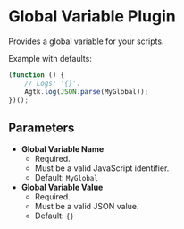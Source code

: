 # Global Variable Plugin

Provides a global variable for your scripts.

Example with defaults:

```javascript
(function () {
    // Logs: '{}'.
    Agtk.log(JSON.parse(MyGlobal));
})();
```

## Parameters

-   **Global Variable Name**
    -   Required.
    -   Must be a valid JavaScript identifier.
    -   Default: `MyGlobal`
-   **Global Variable Value**
    -   Required.
    -   Must be a valid JSON value.
    -   Default: `{}`
